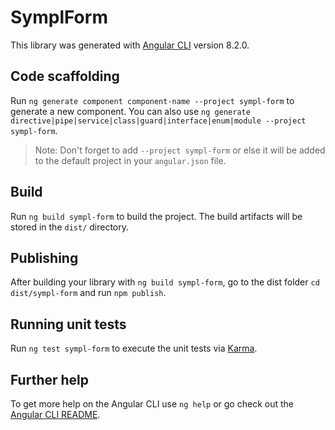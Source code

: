 # SymplForm

This library was generated with [Angular CLI](https://github.com/angular/angular-cli) version 8.2.0.

## Code scaffolding

Run `ng generate component component-name --project sympl-form` to generate a new component. You can also use `ng generate directive|pipe|service|class|guard|interface|enum|module --project sympl-form`.
> Note: Don't forget to add `--project sympl-form` or else it will be added to the default project in your `angular.json` file. 

## Build

Run `ng build sympl-form` to build the project. The build artifacts will be stored in the `dist/` directory.

## Publishing

After building your library with `ng build sympl-form`, go to the dist folder `cd dist/sympl-form` and run `npm publish`.

## Running unit tests

Run `ng test sympl-form` to execute the unit tests via [Karma](https://karma-runner.github.io).

## Further help

To get more help on the Angular CLI use `ng help` or go check out the [Angular CLI README](https://github.com/angular/angular-cli/blob/master/README.md).
